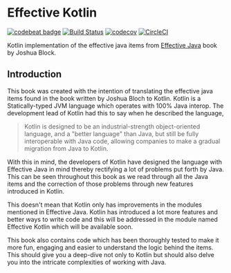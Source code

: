 # Effective Kotlin

[![codebeat badge](https://codebeat.co/badges/ab1a4afd-6f63-49ae-a91c-33f17fba70ee)](https://codebeat.co/projects/github-com-narenkmanoharan-effective-java-to-kotlin-master) [![Build Status](https://travis-ci.org/narenkmanoharan/Effective-Java-to-Kotlin.svg?branch=master)](https://travis-ci.org/narenkmanoharan/Effective-Java-to-Kotlin) [![codecov](https://codecov.io/gh/narenkmanoharan/Effective-Java-to-Kotlin/branch/master/graph/badge.svg)](https://codecov.io/gh/narenkmanoharan/Effective-Java-to-Kotlin) [![CircleCI](https://circleci.com/gh/narenkmanoharan/Effective-Java-to-Kotlin.svg?style=svg)](https://circleci.com/gh/narenkmanoharan/Effective-Java-to-Kotlin)

Kotlin implementation of the effective java items from [Effective Java](https://www.amazon.com/Effective-Java-2nd-Joshua-Bloch/dp/0321356683) book by Joshua Block.

## Introduction

This book was created with the intention of translating the effective java items found in the book written by Joshua Bloch to Kotlin. Kotlin is a Statically-typed JVM language which operates with 100% Java interop. The development lead of Kotlin had this to say when he described the language,

> Kotlin is designed to be an industrial-strength object-oriented language, and a "better language" than Java, but still be fully interoperable with Java code, allowing companies to make a gradual migration from Java to Kotlin.

With this in mind, the developers of Kotlin have designed the language with Effective Java in mind thereby rectifying a lot of problems put forth by Java. This can be seen throughout this book as we read through all the Java items and the correction of those problems through new features introduced in Kotlin.

This doesn't mean that Kotlin only has improvements in the modules mentioned in Effective Java. Kotlin has introduced a lot more features and better ways to write code and this will be addressed in the module named Effective Kotlin which will be available soon.

This book also contains code which has been thoroughly tested to make it more fun, engaging and easier to understand the logic behind the items. This should give you a deep-dive not only to Kotlin but should also delve you into the intricate complexities of working with Java.

